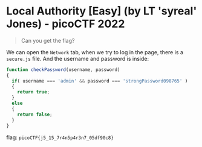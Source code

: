 # Local Authority [Easy] (by LT 'syreal' Jones) - picoCTF 2022
> <p>Can you get the flag?</p>


We can open the `Network` tab, when we try to log in the page, there is a `secure.js` file. And the username and password is inside:
```javascript
function checkPassword(username, password)
{
  if( username === 'admin' && password === 'strongPassword098765' )
  {
    return true;
  }
  else
  {
    return false;
  }
}
```


flag: `picoCTF{j5_15_7r4n5p4r3n7_05df90c8}`